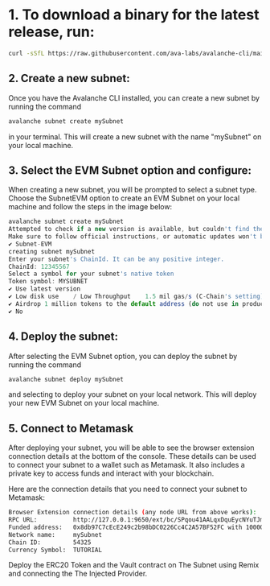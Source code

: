 # 1. To download a binary for the latest release, run:

```sh
curl -sSfL https://raw.githubusercontent.com/ava-labs/avalanche-cli/main/scripts/install.sh | sh -s
```

##  2. Create a new subnet: 
Once you have the Avalanche CLI installed, you can create a new subnet by running the command 

```sh
avalanche subnet create mySubnet
```
 in your terminal. This will create a new subnet with the name "mySubnet" on your local machine.


## 3. Select the EVM Subnet option and configure:
 When creating a new subnet, you will be prompted to select a subnet type. Choose the SubnetEVM option to create an EVM Subnet on your local machine and follow the steps in the image below:

```javascript 
avalanche subnet create mySubnet
Attempted to check if a new version is available, but couldn't find the currently running version information
Make sure to follow official instructions, or automatic updates won't be available for you
✔ Subnet-EVM
creating subnet mySubnet
Enter your subnet's ChainId. It can be any positive integer.
ChainId: 12345567
Select a symbol for your subnet's native token
Token symbol: MYSUBNET
✔ Use latest version
✔ Low disk use    / Low Throughput    1.5 mil gas/s (C-Chain's setting)
✔ Airdrop 1 million tokens to the default address (do not use in production)
✔ No
```
## 4. Deploy the subnet: 
After selecting the EVM Subnet option, you can deploy the subnet by running the command 
```sh
avalanche subnet deploy mySubnet
```
 and selecting to deploy your subnet on your local network. This will deploy your new EVM Subnet on your local machine.

## 5. Connect to Metamask
After deploying your subnet, you will be able to see the browser extension connection details at the bottom of the console. These details can be used to connect your subnet to a wallet such as Metamask. It also includes a private key to access funds and interact with your blockchain.

Here are the connection details that you need to connect your subnet to Metamask:
```sh
Browser Extension connection details (any node URL from above works):
RPC URL:          http://127.0.0.1:9650/ext/bc/SPqou41AALqxDquEycNYuTJmRvZYbfoV9DYApDJVXKXuwVFPz/rpc
Funded address:   0x8db97C7cEcE249c2b98bDC0226Cc4C2A57BF52FC with 1000000 (10^18) - private key: 56289e99c94b6912bfc12adc093c9b51124f0dc54ac7a766b2bc5ccf558d8027
Network name:     mySubnet
Chain ID:         54325
Currency Symbol:  TUTORIAL
```

Deploy the ERC20 Token and the Vault contract on The Subnet using Remix and connecting the The Injected Provider.